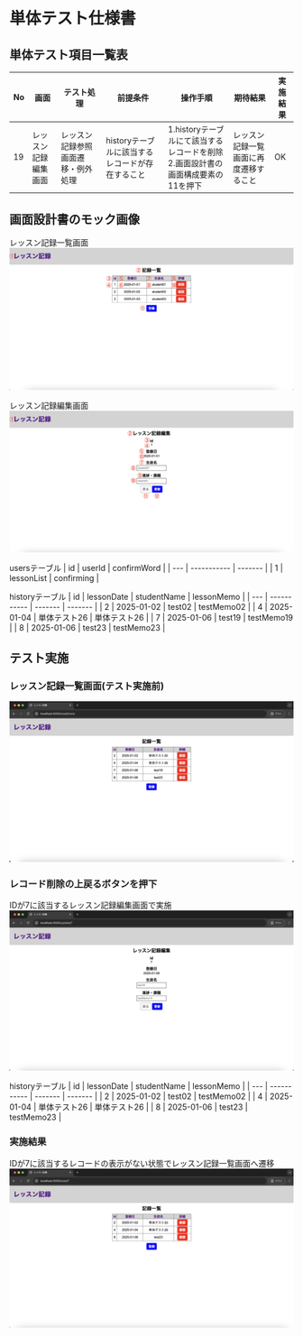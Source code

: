 # 単体テスト仕様書

## 単体テスト項目一覧表
| No   | 画面 | テスト処理 | 前提条件 | 操作手順 | 期待結果 | 実施結果 |
| --- | ----------- | ------- | ------- | ------- | ------- | ------- |
| 19 | レッスン記録編集画面 | レッスン記録参照画面遷移・例外処理 | historyテーブルに該当するレコードが存在すること | 1.historyテーブルにて該当するレコードを削除<br>2.画面設計書の画面構成要素の11を押下 | レッスン記録一覧画面に再度遷移すること | OK |

## 画面設計書のモック画像
レッスン記録一覧画面
![レッスン記録一覧画面](../../screen-design/images/home.png)

レッスン記録編集画面
![レッスン記録参照画面](../../screen-design/images/update.png)

usersテーブル
| id | userId | confirmWord |
| --- | ----------- | ------- |
| 1 | lessonList | confirming |

historyテーブル
| id | lessonDate | studentName | lessonMemo |
| --- | ----------- | ------- | ------- |
| 2 | 2025-01-02 | test02 | testMemo02 |
| 4	| 2025-01-04 | 単体テスト26 | 単体テスト26 |
| 7 | 2025-01-06 | test19 | testMemo19 |
| 8 | 2025-01-06 | test23 | testMemo23 |

## テスト実施
### レッスン記録一覧画面(テスト実施前)
![レッスン記録一覧画面(4レコード)](../images/read-without-6.png)

### レコード削除の上戻るボタンを押下
IDが7に該当するレッスン記録編集画面で実施
![レッスン記録編集画面](../images/update-id-7.png)

historyテーブル
| id | lessonDate | studentName | lessonMemo |
| --- | ----------- | ------- | ------- |
| 2 | 2025-01-02 | test02 | testMemo02 |
| 4	| 2025-01-04 | 単体テスト26 | 単体テスト26 |
| 8 | 2025-01-06 | test23 | testMemo23 |

### 実施結果
IDが7に該当するレコードの表示がない状態でレッスン記録一覧画面へ遷移
![レッスン記録一覧画面(3レコード)](../images/read-without-7.png)